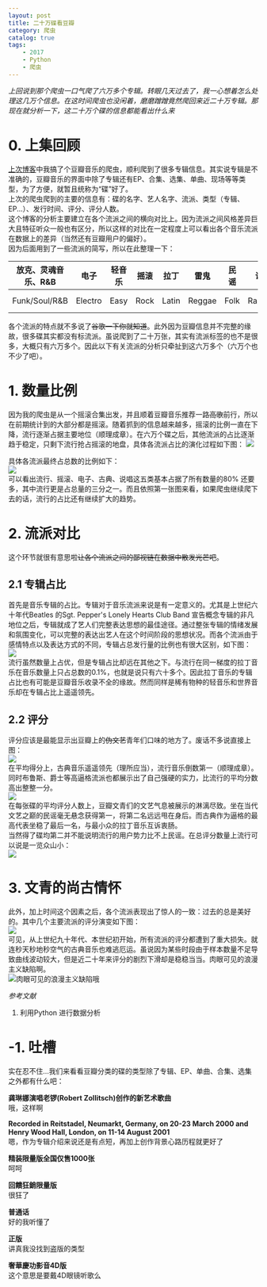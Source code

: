 ```yaml
---
layout: post
title: 二十万碟看豆瓣
category: 爬虫
catalog: true
tags: 
    - 2017
    - Python
    - 爬虫
---
```


*上回说到那个爬虫一口气爬了六万多个专辑。转眼几天过去了，我一心想着怎么处理这几万个信息。在这时间爬虫也没闲着，磨磨蹭蹭竟然爬回来近二十万专辑。那现在就分析一下，这二十万个碟的信息都能看出什么来*

# 0. 上集回顾
[上次博客](https://donche.github.io/2017/11/06/PythonSpider.html)中我搞了个豆瓣音乐的爬虫，顺利爬到了很多专辑信息。其实说专辑是不准确的，豆瓣音乐的界面中除了专辑还有EP、合集、选集、单曲、现场等等类型，为了方便，就暂且统称为“碟”好了。   
上次的爬虫爬到的主要的信息有：碟的名字、艺人名字、流派、类型（专辑、EP...）、发行时间、评分、评分人数。      
这个博客的分析主要建立在各个流派之间的横向对比上。因为流派之间风格差异巨大且特征听众一般也有区分，所以这样的对比在一定程度上可以看出各个音乐流派在数据上的差异（当然还有豆瓣用户的偏好）。    
因为后面用到了一些流派的简写，所以在此整理一下：   

| 放克、灵魂音乐、R&B | 电子 | 轻音乐 | 摇滚 | 拉丁 | 雷鬼 | 民谣 | 说唱 | 古典 | 流行 | 布鲁斯 | 世界音乐 | 爵士 | 影视原声 |  
---- | --- | --- | --- | --- | --- | --- | --- | --- | --- | --- | --- | --- | ---
| Funk/Soul/R&B | Electro | Easy | Rock | Latin | Reggae | Folk | Rapping | Classic | Pop | Blues | World Music | Jazz | OST |

各个流派的特点就不多说了~~谷歌一下你就知道~~。此外因为豆瓣信息并不完整的缘故，很多碟其实都没有标流派。虽说爬到了二十万张，其实有流派标签的也不是很多，大概只有六万多个。因此以下有关流派的分析只牵扯到这六万多个（六万个也不少了吧）。

# 1. 数量比例
因为我的爬虫是从一个摇滚合集出发，并且顺着豆瓣音乐推荐一路~~高歌~~前行，所以在前期统计到的大部分都是摇滚。随着抓到的信息越来越多，摇滚的比例一直在下降，流行逐渐占据主要地位（顺理成章）。在六万个碟之后，其他流派的占比逐渐趋于稳定，只剩下流行抢占摇滚的地盘，具体各流派占比的演化过程如下图：
![](https://raw.githubusercontent.com/Donche/Donche.github.io/master/_posts/Python/SpiderAlbumRate.png)     

具体各流派最终占总数的比例如下：      
![](https://raw.githubusercontent.com/Donche/Donche.github.io/master/_posts/Python/GenreRate.png)     
可以看出流行、摇滚、电子、古典、说唱这五类基本占据了所有数量的80% 还要多，其中流行更是占总量的三分之一。而且依照第一张图来看，如果爬虫继续爬下去的话，流行的占比还有继续扩大的趋势。

# 2. 流派对比
这个环节就很有意思啦~~让各个流派之间的鄙视链在数据中散发光芒吧~~。    

## 2.1 专辑占比 
首先是音乐专辑的占比。专辑对于音乐流派来说是有一定意义的。尤其是上世纪六十年代Beatles 的Sgt. Pepper's Lonely Hearts Club Band 宣告概念专辑的非凡地位之后，专辑就成了艺人们完整表达思想的最佳途径。通过整张专辑的情绪发展和氛围变化，可以完整的表达出艺人在这个时间阶段的思想状况。而各个流派由于感情特点以及表达方式的不同，专辑占总发行量的比例也有很大区别，如下图：     
![](https://raw.githubusercontent.com/Donche/Donche.github.io/master/_posts/Python/AlbumRate.png)      
流行虽然数量上占优，但是专辑占比却远在其他之下。与流行在同一梯度的拉丁音乐在音乐数量上只占总数的0.1%，也就是说只有六十多个。因此拉丁音乐的专辑占比也有可能是豆瓣音乐收录不全的缘故。然而同样是稀有物种的轻音乐和世界音乐却在专辑占比上遥遥领先。

## 2.2 评分
评分应该是最能显示出豆瓣上的~~伪文艺~~青年们口味的地方了。废话不多说直接上图：      
![](https://raw.githubusercontent.com/Donche/Donche.github.io/master/_posts/Python/Rating.png)      
在平均得分上，古典音乐遥遥领先（理所应当），流行音乐倒数第一（顺理成章）。同时布鲁斯、爵士等高逼格流派也都展示出了自己强硬的实力，比流行的平均分数高出整整一分。     
![](https://raw.githubusercontent.com/Donche/Donche.github.io/master/_posts/Python/AverageRating.png)        
在每张碟的平均评分人数上，豆瓣文青们的文艺气息被展示的淋漓尽致。坐在当代文艺之巅的民谣毫无悬念获得第一，将第二名远远甩在身后。而古典作为逼格的最高代表坐稳了最后一名，与最小众的拉丁音乐互诉衷肠。       
当然得了碟均第二并不能说明流行的用户势力比不上民谣。在总评分数量上流行可以说是一览众山小：      
![](https://raw.githubusercontent.com/Donche/Donche.github.io/master/_posts/Python/RatingNum.png)


# 3. 文青的尚古情怀
此外，加上时间这个因素之后，各个流派表现出了惊人的一致：过去的总是美好的。其中几个主要流派的评分演变如下图：     
![](https://raw.githubusercontent.com/Donche/Donche.github.io/master/_posts/Python/RatingTime.png)      
可见，从上世纪九十年代、本世纪初开始，所有流派的评分都遭到了重大损失。就连秒天秒地秒空气的古典音乐也难逃厄运。虽说因为某些时段由于样本数量不足导致曲线波动较大，但是近二十年来评分的剧烈下滑却是稳稳当当。肉眼可见的浪漫主义缺陷啊。     
![肉眼可见的浪漫主义缺陷哦](https://raw.githubusercontent.com/Donche/Donche.github.io/master/_posts/Python/OldTimes.jpeg)


*参考文献*
1. 利用Python 进行数据分析


# -1. 吐槽
实在忍不住...我们来看看豆瓣分类的碟的类型除了专辑、EP、单曲、合集、选集之外都有什么吧： 

     
**龚琳娜演唱老锣(Robert Zollitsch)创作的新艺术歌曲**      
哦，这样啊      


**Recorded in Reitstadel, Neumarkt, Germany, on 20-23 March 2000 and Henry Wood Hall, London, on 11-14 August 2001**         
嗯，作为专辑介绍来说还是有点短，再加上创作背景心路历程就更好了       



**精装限量版全国仅售1000张**       
呵呵         



**回饋狂銷限量版**     
很狂了     


**普通话**      
好的我听懂了    


**正版**    
讲真我没找到盗版的类型    


**奢華慶功影音4D版**    
这个意思是要戴4D眼镜听歌么